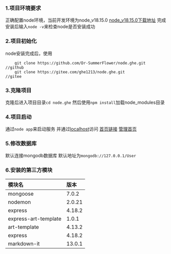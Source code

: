 ### 1.项目环境要求
正确配置node环境，当前开发环境为node_v18.15.0
[node_v18.15.0下载地址](https://nodejs.org/dist/v18.15.0/node-v18.15.0-x64.msi)
完成安装后输入`node -v`来检查node是否安装成功


### 2.项目初始化
node安装完成后，使用
```
    git clone https://github.com/Dr-SummerFlower/node.ghe.git     //github
    git clone https://gitee.com/ghe1213/node.ghe.git              //gitee
```
### 3.克隆项目
克隆后进入项目目录`cd node.ghe`
然后使用`npm install`加载node_modules目录

### 4.项目启动
通过`node app`来启动服务
并通过[localhost](http://127.0.0.1:25551/)访问
[首页链接](http://127.0.0.1:25551/home)
[管理首页](http://127.0.0.1:25551/admin)


### 5.修改数据库
默认连接mongodb数据库
默认地址为`mongodb://127.0.0.1/User`


### 6.安装的第三方模块
|模块名      |版本       |
|:---------|:---------|
|mongoose            |7.0.2      |
|nodemon             |2.0.21     |
|express             |4.18.2     |
|express-art-template|1.0.1      |
|art-template        |4.13.2     |
|express             |4.18.2     |
|markdown-it         |13.0.1     |

